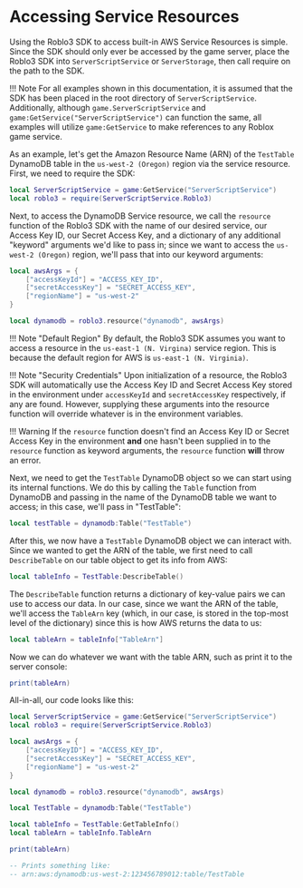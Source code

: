 # Accessing Service Resources
Using the Roblo3 SDK to access built-in AWS Service Resources is simple. Since the SDK should only ever be accessed by the game server, place the Roblo3 SDK into `ServerScriptService` or `ServerStorage`, then call require on the path to the SDK.

!!! Note
    For all examples shown in this documentation, it is assumed that the SDK has been placed in the root directory of `ServerScriptService`. Additionally, although `game.ServerScriptService` and `game:GetService("ServerScriptService")` can function the same, all examples will utilize `game:GetService` to make references to any Roblox game service.

As an example, let's get the Amazon Resource Name (ARN) of the `TestTable` DynamoDB table in the `us-west-2 (Oregon)` region via the service resource. First, we need to require the SDK:

```lua
local ServerScriptService = game:GetService("ServerScriptService")
local roblo3 = require(ServerScriptService.Roblo3)
```

Next, to access the DynamoDB Service resource, we call the `resource` function of the Roblo3 SDK with the name of our desired service, our Access Key ID, our Secret Access Key, and a dictionary of any additional "keyword" arguments we'd like to pass in; since we want to access the `us-west-2 (Oregon)` region, we'll pass that into our keyword arguments:

```lua
local awsArgs = {
    ["accessKeyId"] = "ACCESS_KEY_ID",
    ["secretAccessKey"] = "SECRET_ACCESS_KEY",
    ["regionName"] = "us-west-2"
}

local dynamodb = roblo3.resource("dynamodb", awsArgs)
```

!!! Note "Default Region"
    By default, the Roblo3 SDK assumes you want to access a resource in the `us-east-1 (N. Virgina)` service region. This is because the default region for AWS is `us-east-1 (N. Virginia)`.

!!! Note "Security Credentials"
    Upon initialization of a resource, the Roblo3 SDK will automatically use the Access Key ID and Secret Access Key stored in the environment under `accessKeyId` and `secretAccessKey` respectively, if any are found. However, supplying these arguments into the resource function will override whatever is in the environment variables.

!!! Warning 
    If the `resource` function doesn't find an Access Key ID or Secret Access Key in the environment **and** one hasn't been supplied in to the `resource` function as keyword arguments, the `resource` function **will** throw an error.

Next, we need to get the `TestTable` DynamoDB object so we can start using its internal functions. We do this by calling the `Table` function from DynamoDB and passing in the name of the DynamoDB table we want to access; in this case, we'll pass in "TestTable":

```lua
local testTable = dynamodb:Table("TestTable")
```

After this, we now have a `TestTable` DynamoDB object we can interact with. Since we wanted to get the ARN of the table, we first need to call `DescribeTable` on our table object to get its info from AWS:

```lua
local tableInfo = TestTable:DescribeTable()
```

The `DescribeTable` function returns a dictionary of key-value pairs we can use to access our data. In our case, since we want the ARN of the table, we'll access the `TableArn` key (which, in our case, is stored in the top-most level of the dictionary) since this is how AWS returns the data to us:

```lua
local tableArn = tableInfo["TableArn"]
```

Now we can do whatever we want with the table ARN, such as print it to the server console:

```lua
print(tableArn)
```

All-in-all, our code looks like this:

```lua
local ServerScriptService = game:GetService("ServerScriptService")
local roblo3 = require(ServerScriptService.Roblo3)

local awsArgs = {
    ["accessKeyID"] = "ACCESS_KEY_ID",
    ["secretAccessKey"] = "SECRET_ACCESS_KEY",
    ["regionName"] = "us-west-2"
}

local dynamodb = roblo3.resource("dynamodb", awsArgs)

local TestTable = dynamodb:Table("TestTable")

local tableInfo = TestTable:GetTableInfo()
local tableArn = tableInfo.TableArn

print(tableArn)

-- Prints something like:
-- arn:aws:dynamodb:us-west-2:123456789012:table/TestTable
```
